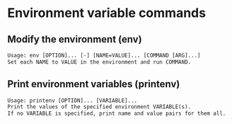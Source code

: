 # Environment variable commands

## Modify the environment (env)

```txt
Usage: env [OPTION]... [-] [NAME=VALUE]... [COMMAND [ARG]...]
Set each NAME to VALUE in the environment and run COMMAND.
```

## Print environment variables (printenv)

```txt
Usage: printenv [OPTION]... [VARIABLE]...
Print the values of the specified environment VARIABLE(s).
If no VARIABLE is specified, print name and value pairs for them all.
```
